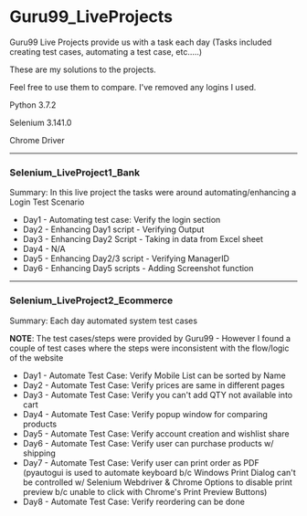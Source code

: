 # Guru99_LiveProjects
Guru99 Live Projects provide us with a task each day (Tasks included creating test cases, automating a test case, etc.....) 

These are my solutions to the projects. 

Feel free to use them to compare. I've removed any logins I used.

Python 3.7.2

Selenium 3.141.0

Chrome Driver

----

### Selenium_LiveProject1_Bank
Summary: In this live project the tasks were around automating/enhancing a Login Test Scenario
- Day1 - Automating test case: Verify the login section
- Day2 - Enhancing Day1 script - Verifying Output
- Day3 - Enhancing Day2 Script - Taking in data from Excel sheet
- Day4 - N/A
- Day5 - Enhancing Day2/3 script - Verifying ManagerID
- Day6 - Enhancing Day5 scripts - Adding Screenshot function

---

### Selenium_LiveProject2_Ecommerce
Summary: Each day automated system test cases

**NOTE**: The test cases/steps were provided by Guru99 - However I found a couple of test cases where the steps were inconsistent with the flow/logic of the website
- Day1 - Automate Test Case: Verify Mobile List can be sorted by Name
- Day2 - Automate Test Case: Verify prices are same in different pages
- Day3 - Automate Test Case: Verify you can't add QTY not available into cart
- Day4 - Automate Test Case: Verify popup window for comparing products
- Day5 - Automate Test Case: Verify account creation and wishlist share
- Day6 - Automate Test Case: Verify user can purchase products w/ shipping
- Day7 - Automate Test Case: Verify user can print order as PDF (pyautogui is used to automate keyboard b/c Windows Print Dialog can't be controlled w/ Selenium Webdriver & Chrome Options to disable print preview b/c unable to click with Chrome's Print Preview Buttons)
- Day8 - Automate Test Case: Verify reordering can be done
